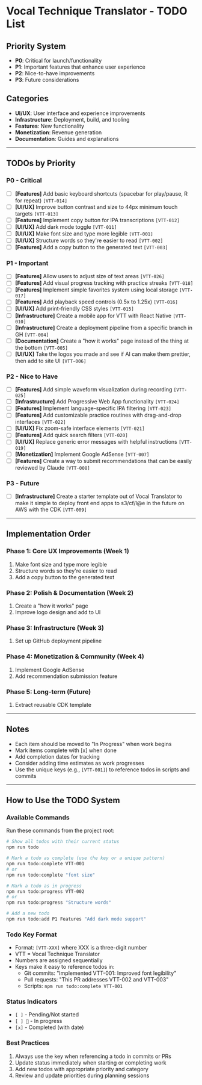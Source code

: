 # Vocal Technique Translator - TODO List

## Priority System

- **P0**: Critical for launch/functionality
- **P1**: Important features that enhance user experience
- **P2**: Nice-to-have improvements
- **P3**: Future considerations

## Categories

- **UI/UX**: User interface and experience improvements
- **Infrastructure**: Deployment, build, and tooling
- **Features**: New functionality
- **Monetization**: Revenue generation
- **Documentation**: Guides and explanations

---

## TODOs by Priority


### P0 - Critical

- [ ] **[Features]** Add basic keyboard shortcuts (spacebar for play/pause, R for repeat) `[VTT-014]`
- [ ] **[UI/UX]** Improve button contrast and size to 44px minimum touch targets `[VTT-013]`
- [ ] **[Features]** Implement copy button for IPA transcriptions `[VTT-012]`
- [ ] **[UI/UX]** Add dark mode toggle `[VTT-011]`
- [ ] **[UI/UX]** Make font size and type more legible `[VTT-001]`
- [ ] **[UI/UX]** Structure words so they're easier to read `[VTT-002]`
- [ ] **[Features]** Add a copy button to the generated text `[VTT-003]`

### P1 - Important

- [ ] **[Features]** Allow users to adjust size of text areas `[VTT-026]`
- [ ] **[Features]** Add visual progress tracking with practice streaks `[VTT-018]`
- [ ] **[Features]** Implement simple favorites system using local storage `[VTT-017]`
- [ ] **[Features]** Add playback speed controls (0.5x to 1.25x) `[VTT-016]`
- [ ] **[UI/UX]** Add print-friendly CSS styles `[VTT-015]`
- [ ] **[Infrastructure]** Create a mobile app for VTT with React Native `[VTT-010]`
- [ ] **[Infrastructure]** Create a deployment pipeline from a specific branch in GH `[VTT-004]`
- [ ] **[Documentation]** Create a "how it works" page instead of the thing at the bottom `[VTT-005]`
- [ ] **[UI/UX]** Take the logos you made and see if AI can make them prettier, then add to site UI `[VTT-006]`

### P2 - Nice to Have

- [ ] **[Features]** Add simple waveform visualization during recording `[VTT-025]`
- [ ] **[Infrastructure]** Add Progressive Web App functionality `[VTT-024]`
- [ ] **[Features]** Implement language-specific IPA filtering `[VTT-023]`
- [ ] **[Features]** Add customizable practice routines with drag-and-drop interfaces `[VTT-022]`
- [ ] **[UI/UX]** Fix zoom-safe interface elements `[VTT-021]`
- [ ] **[Features]** Add quick search filters `[VTT-020]`
- [ ] **[UI/UX]** Replace generic error messages with helpful instructions `[VTT-019]`
- [ ] **[Monetization]** Implement Google AdSense `[VTT-007]`
- [ ] **[Features]** Create a way to submit recommendations that can be easily reviewed by Claude `[VTT-008]`

### P3 - Future

- [ ] **[Infrastructure]** Create a starter template out of Vocal Translator to make it simple to deploy front end apps to s3/cf/l@e in the future on AWS with the CDK `[VTT-009]`

---

## Implementation Order


### Phase 1: Core UX Improvements (Week 1)

1. Make font size and type more legible
2. Structure words so they're easier to read
3. Add a copy button to the generated text

### Phase 2: Polish & Documentation (Week 2)

1. Create a "how it works" page
2. Improve logo design and add to UI

### Phase 3: Infrastructure (Week 3)

1. Set up GitHub deployment pipeline

### Phase 4: Monetization & Community (Week 4)

1. Implement Google AdSense
2. Add recommendation submission feature

### Phase 5: Long-term (Future)

1. Extract reusable CDK template

---

## Notes

- Each item should be moved to "In Progress" when work begins
- Mark items complete with [x] when done
- Add completion dates for tracking
- Consider adding time estimates as work progresses
- Use the unique keys (e.g., `[VTT-001]`) to reference todos in scripts and commits

---

## How to Use the TODO System

### Available Commands

Run these commands from the project root:

```bash
# Show all todos with their current status
npm run todo

# Mark a todo as complete (use the key or a unique pattern)
npm run todo:complete VTT-001
# or
npm run todo:complete "font size"

# Mark a todo as in progress
npm run todo:progress VTT-002
# or
npm run todo:progress "Structure words"

# Add a new todo
npm run todo:add P1 Features "Add dark mode support"
```

### Todo Key Format

- Format: `[VTT-XXX]` where XXX is a three-digit number
- VTT = Vocal Technique Translator
- Numbers are assigned sequentially
- Keys make it easy to reference todos in:
  - Git commits: "Implemented VTT-001: Improved font legibility"
  - Pull requests: "This PR addresses VTT-002 and VTT-003"
  - Scripts: `npm run todo:complete VTT-001`

### Status Indicators

- `[ ]` - Pending/Not started
- `[ ] 🔄` - In progress
- `[x]` - Completed (with date)

### Best Practices

1. Always use the key when referencing a todo in commits or PRs
2. Update status immediately when starting or completing work
3. Add new todos with appropriate priority and category
4. Review and update priorities during planning sessions
